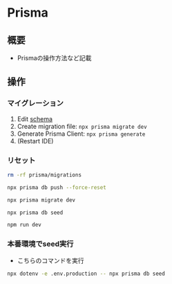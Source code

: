 # Prisma

## 概要

- Prismaの操作方法など記載

## 操作

### マイグレーション

1. Edit [schema](../../../prisma/schema.prisma)
2. Create migration file: `npx prisma migrate dev`
3. Generate Prisma Client: `npx prisma generate`
4. (Restart IDE)

### リセット

```sh
rm -rf prisma/migrations

npx prisma db push --force-reset

npx prisma migrate dev

npx prisma db seed

npm run dev
```

### 本番環境でseed実行

- こちらのコマンドを実行

```sh
npx dotenv -e .env.production -- npx prisma db seed
```
